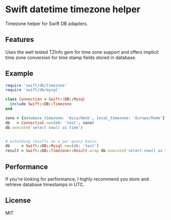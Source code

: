 # Swift datetime timezone helper

Timezone helper for Swift DB adapters.

## Features

Uses the well tested TZInfo gem for time zone support and offers implicit time zone conversion for time stamp fields stored in database.

## Example

```ruby
require 'swift/db/timezone'
require 'swift/db/mysql'

class Connection < Swift::DB::Mysql
  include Swift::DB::Timezone
end

zone = {database_timezone: 'Asia/Omsk', local_timezone: 'Europe/Rome'}
db   = Connection.new(db: 'test', zone)
db.execute('select now() as time')


# extending results on a per query basis.
db     = Swift::DB::Mysql.new(db: 'test')
result = Swift::DB::Timezone::Result.wrap db.execute('select now() as time'), zone
```

## Performance

If you're looking for performance, I highly recommend you store and retrieve database timestamps in UTC.

## License

MIT
